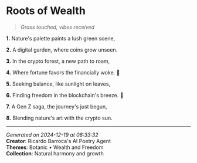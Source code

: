 # Roots of Wealth

> *Grass touched, vibes received*

**1.** Nature's palette paints a lush green scene,


**2.** A digital garden, where coins grow unseen.


**3.** In the crypto forest, a new path to roam,


**4.** Where fortune favors the financially woke. 🌱


**5.** Seeking balance, like sunlight on leaves,


**6.** Finding freedom in the blockchain's breeze. 💨


**7.** A Gen Z saga, the journey's just begun,


**8.** Blending nature's art with the crypto sun.



---

*Generated on 2024-12-19 at 08:33:32*  
**Creator**: Ricardo Barroca's AI Poetry Agent  
**Themes**: Botanic • Wealth and Freedom  
**Collection**: Natural harmony and growth